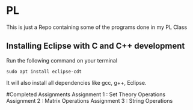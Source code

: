 # PL
This is just a Repo containing some of the programs done in my PL Class

## Installing Eclipse with C and C++ development
Run the following command on your terminal

`sudo apt install eclipse-cdt`

It will also install all dependencies like gcc, g++, Eclipse.


#Completed Assignments
Assignment 1 : Set Theory Operations
Assignment 2 : Matrix Operations
Assignment 3 : String Operations
